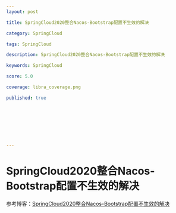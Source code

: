 ```yaml
---
layout: post

title: SpringCloud2020整合Nacos-Bootstrap配置不生效的解决 

category: SpringCloud

tags: SpringCloud

description: SpringCloud2020整合Nacos-Bootstrap配置不生效的解决 

keywords: SpringCloud

score: 5.0

coverage: libra_coverage.png

published: true








---
```


# SpringCloud2020整合Nacos-Bootstrap配置不生效的解决

 参考博客：[SpringCloud2020整合Nacos-Bootstrap配置不生效的解决](https://blog.51cto.com/u_15300875/3065041)

